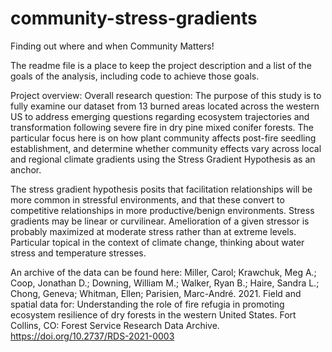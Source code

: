 # community-stress-gradients
Finding out where and when Community Matters!

The readme file is a place to keep the project description and a list of the goals of the analysis, including code to achieve those goals.

Project overview:
Overall research question:
The purpose of this study is to fully examine our dataset from 13 burned areas located across the western US to address emerging questions regarding ecosystem trajectories and transformation following severe fire in dry pine mixed conifer forests. The particular focus here is on how plant community affects post-fire seedling establishment, and determine whether community effects vary across local and regional climate gradients using the Stress Gradient Hypothesis as an anchor.

The stress gradient hypothesis posits that facilitation relationships will be more common in stressful environments, and that these convert to competitive relationships in more productive/benign environments. Stress gradients may be linear or curvilinear. Amelioration of a given stressor is probably maximized at moderate stress rather than at extreme levels. Particular topical in the context of climate change, thinking about water stress and temperature stresses.

An archive of the data can be found here:
Miller, Carol; Krawchuk, Meg A.; Coop, Jonathan D.; Downing, William M.; Walker, Ryan B.; Haire, Sandra L.; Chong, Geneva; Whitman, Ellen; Parisien, Marc-André. 2021. Field and spatial data for: Understanding the role of fire refugia in promoting ecosystem resilience of dry forests in the western United States. Fort Collins, CO: Forest Service Research Data Archive. https://doi.org/10.2737/RDS-2021-0003
